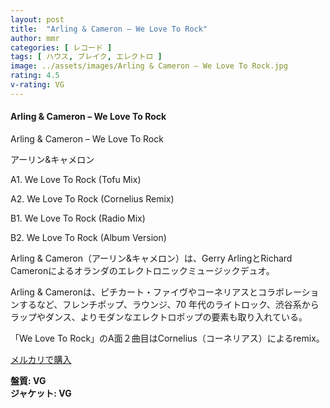```yaml
---
layout: post
title:  "Arling & Cameron – We Love To Rock"
author: mmr
categories: [ レコード ]
tags: [ ハウス, ブレイク, エレクトロ ]
image: ../assets/images/Arling & Cameron – We Love To Rock.jpg
rating: 4.5
v-rating: VG
---
```


#### Arling & Cameron – We Love To Rock

Arling & Cameron – We Love To Rock

アーリン&キャメロン

A1. We Love To Rock (Tofu Mix)

A2. We Love To Rock (Cornelius Remix)

B1. We Love To Rock (Radio Mix)

B2. We Love To Rock (Album Version)

Arling & Cameron（アーリン&キャメロン）は、Gerry ArlingとRichard Cameronによるオランダのエレクトロニックミュージックデュオ。

Arling & Cameronは、ピチカート・ファイヴやコーネリアスとコラボレーションするなど、フレンチポップ、ラウンジ、70 年代のライトロック、渋谷系からラップやダンス、よりモダンなエレクトロポップの要素も取り入れている。

「We Love To Rock」のA面２曲目はCornelius（コーネリアス）によるremix。

[メルカリで購入](https://jp.mercari.com/item/m48539410251?afid=6142608987)

<div class="mt-4 mb-4 d-flex align-items-center">
<strong class="mr-1">盤質: VG</strong>
</div>
<div class="mt-4 mb-4 d-flex align-items-center">
<strong class="mr-1">ジャケット: VG</strong>
</div>
